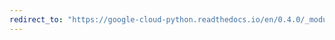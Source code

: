 ```yaml
---
redirect_to: "https://google-cloud-python.readthedocs.io/en/0.4.0/_modules/gcloud/exceptions.html"
---
```

